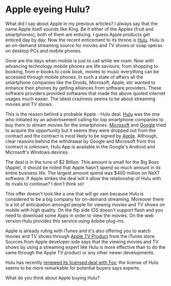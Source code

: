# Apple eyeing Hulu?

What did I say about Apple in my previous articles? I always say that the name Apple itself sounds like King. Be it either of the Apples (fruit and smartphones), both of them are enticing. I guess Apple products get enticed day by day. Now the recent enticement to its throne is <a href="http://www.hulu.com/">Hulu</a>. Hulu is an on-demand streaming source for movies and TV shows or soap operas on desktop PCs and mobile phones.

Gone are the days when mobile is just to call while we roam. Now with advancing technology mobile phones are life saviours; from shopping to booking, from e-books to cook book, movies to music everything can be accessed through mobile phones. In such a state of affairs all the smartphone companies like the Droids, Microsoft, Apple, etc wanted to enhance their phones by getting alliances from software providers. These software providers provided softwares that made the above quoted internet usages much easier. The latest craziness seems to be about streaming movies and TV shows.

This is the reason behind a probable Apple - Hulu deal. <a href="http://www.hulu.com/">Hulu</a> was the one who initiated by an advertisement calling for top smartphone companies to buy them to stream movies for the smartphones. <a href="http://www.microsoft.com/">Microsoft</a> and <a href="http://www.google.com/">Google</a> tried to acquire the opportunity but it seems they were dropped out from the contract and the contract is most likely to be signed by <a href="http://www.apple.com/">Apple</a>. Although, clear reasons behind the withdrawal by Google and Microsoft from this contract is unknown, Hulu App is available in the Google's Android and Microsoft's Windows devices. 

The deal is in the tune of $2 Billion. This amount is small for the Big Boss (Apple), it should be noted that Apple hasn't spend so much amount in its entire business life. The largest amount spend was $400 million on NeXT software. If Apple strikes the deal will it allow the relationship of Hulu with its rivals to continue? I don't think so!

This offer doesn't look like a one that will go vain because Hulu is considered to be a big company for on-demand streaming. Moreover there is a lot of anticipation amongst people for viewing movies and TV shows on mobile with high quality. On the flip side iOS doesn't support flash and you need to download some Apps in order to view the movies. On the web version Hulu provides this service using Adobe plug-ins.

Apple is already ruling with iTunes and it's also offering you to watch movies and TV shows through <a href="http://www.apple.com/appletv/">Apple TV Product</a> from the iTunes store. Sources from Apple developer side says that the viewing movies and TV shows by using a streaming expert like Hulu is more effective than to do the same through the Apple TV product or any other newer developments.

Hulu has recently <a href="http://www.variety.com/article/VR1118038960">renewed its licensed deal with Fox</a>; the license of Hulu seems to be more remarkable for potential buyers says experts.

What do you think about Apple buying Hulu?
